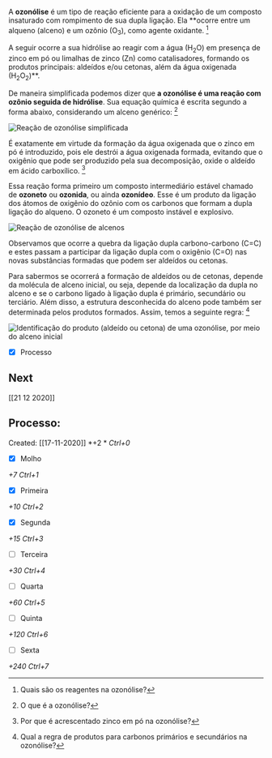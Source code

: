 A **ozonólise** é um tipo de reação eficiente para a oxidação de um composto insaturado com rompimento de sua dupla ligação. Ela **ocorre entre um alqueno (alceno) e um ozônio (O<sub>3</sub>), como agente oxidante. [^4]

[^4]: Quais são os reagentes na ozonólise?

A seguir ocorre a sua hidrólise ao reagir com a água (H<sub>2</sub>O) em presença de zinco em pó ou limalhas de zinco (Zn) como catalisadores, formando os produtos principais: aldeídos e/ou cetonas, além da água oxigenada (H<sub>2</sub>O<sub>2</sub>)**.

De maneira simplificada podemos dizer que **a ozonólise é uma reação com ozônio seguida de hidrólise**. Sua equação química é escrita segundo a forma abaixo, considerando um alceno genérico: [^1]

[^1]: O que é a ozonólise?


![Reação de ozonólise simplificada](https://s1.static.brasilescola.uol.com.br/be/conteudo/images/ozonolise.jpg "ozonolise")

É exatamente em virtude da formação da água oxigenada que o zinco em pó é introduzido, pois ele destrói a água oxigenada formada, evitando que o oxigênio que pode ser produzido pela sua decomposição, oxide o aldeído em ácido carboxílico. [^2]

[^2]: Por que é acrescentado zinco em pó na ozonólise?

Essa reação forma primeiro um composto intermediário estável chamado de **ozoneto** ou **ozonida**, ou ainda **ozonídeo**. Esse é um produto da ligação dos átomos de oxigênio do ozônio com os carbonos que formam a dupla ligação do alqueno. O ozoneto é um composto instável e explosivo.

![Reação de ozonólise de alcenos](https://s1.static.brasilescola.uol.com.br/be/conteudo/images/ozonolise%20de%20alcenos.jpg "ozonolise de alcenos")

Observamos que ocorre a quebra da ligação dupla carbono-carbono (C=C) e estes passam a participar da ligação dupla com o oxigênio (C=O) nas novas substâncias formadas que podem ser aldeídos ou cetonas.

Para sabermos se ocorrerá a formação de aldeídos ou de cetonas, depende da molécula de alceno inicial, ou seja, depende da localização da dupla no alceno e se o carbono ligado à ligação dupla é primário, secundário ou terciário. Além disso, a estrutura desconhecida do alceno pode também ser determinada pelos produtos formados. Assim, temos a seguinte regra: [^3]

[^3]: Qual a regra de produtos para carbonos primários e secundários na ozonólise?


![Identificação do produto (aldeído ou cetona) de uma ozonólise, por meio do alceno inicial](https://s1.static.brasilescola.uol.com.br/be/conteudo/images/produtos%20da%20ozonolise.jpg "produtos da ozonolise")

- [x] Processo

## Next
[[21 12 2020]]
## Processo:
Created: [[17-11-2020]]
*+2 *  *Ctrl+0*
- [x] Molho  

*+7*  *Ctrl+1*

- [x] Primeira 

*+10*  *Ctrl+2*

- [x] Segunda

*+15*  *Ctrl+3*

- [ ] Terceira 

*+30*  *Ctrl+4*

- [ ] Quarta 

*+60*  *Ctrl+5*

- [ ] Quinta 

*+120*  *Ctrl+6*

- [ ] Sexta 

*+240*  *Ctrl+7*